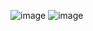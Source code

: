 ![image](https://user-images.githubusercontent.com/97865704/174283741-600c4998-cb86-4127-a09f-bf28229d1842.png)
![image](https://user-images.githubusercontent.com/97865704/174283828-8689c76d-4a27-4e82-a86c-29fd7c7d097f.png)
